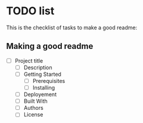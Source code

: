 # TODO list
This is the checklist of tasks to make a good readme:

## Making a good readme
- [ ] Project title
  - [ ] Description
  - [ ] Getting Started
    - [ ] Prerequisites
    - [ ] Installing
  - [ ] Deployement
  - [ ] Built With
  - [ ] Authors
  - [ ] License
